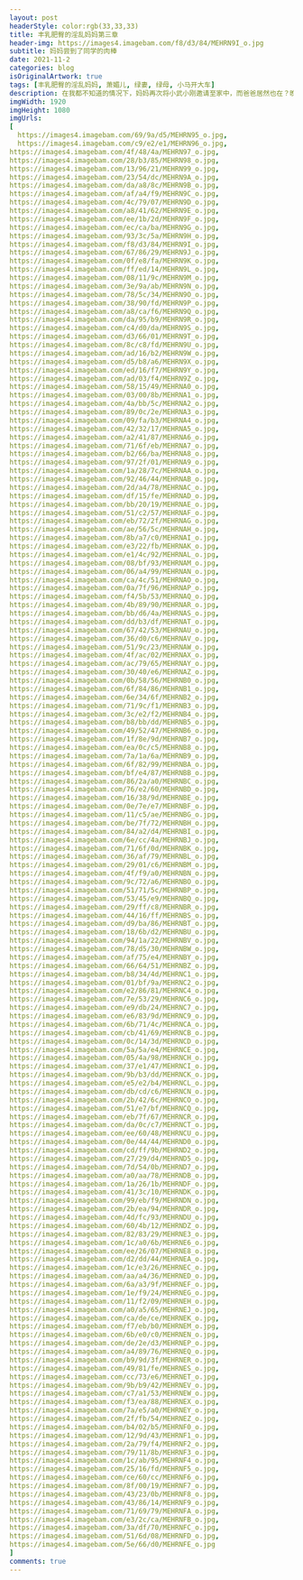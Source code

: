 ```yaml
---
layout: post
headerStyle: color:rgb(33,33,33)
title: 丰乳肥臀的淫乱妈妈第三章
header-img: https://images4.imagebam.com/f8/d3/84/MEHRN9I_o.jpg
subtitle: 妈妈尝到了同学的肉棒
date: 2021-11-2
categories: blog
isOriginalArtwork: true
tags: [丰乳肥臀的淫乱妈妈, 萧媚儿, 绿妻, 绿母, 小马开大车]
description: 在我都不知道的情况下，妈妈再次将小武小刚邀请至家中，而爸爸居然也在？晚饭过后，我找借口出门，给爸爸妈妈小武小刚四人留出足够的时间后再偷偷返回，不出意外的，从门外偷窥到了令人血脉喷张的淫靡画面。
imgWidth: 1920
imgHeight: 1080
imgUrls: 
[
  https://images4.imagebam.com/69/9a/d5/MEHRN95_o.jpg,
  https://images4.imagebam.com/c9/e2/e1/MEHRN96_o.jpg,
https://images4.imagebam.com/4f/48/4a/MEHRN97_o.jpg,
https://images4.imagebam.com/28/b3/85/MEHRN98_o.jpg,
https://images4.imagebam.com/13/96/21/MEHRN99_o.jpg,
https://images4.imagebam.com/23/54/dc/MEHRN9A_o.jpg,
https://images4.imagebam.com/da/a8/8c/MEHRN9B_o.jpg,
https://images4.imagebam.com/af/a4/f9/MEHRN9C_o.jpg,
https://images4.imagebam.com/4c/79/07/MEHRN9D_o.jpg,
https://images4.imagebam.com/a8/41/62/MEHRN9E_o.jpg,
https://images4.imagebam.com/ee/1b/2d/MEHRN9F_o.jpg,
https://images4.imagebam.com/ec/ca/ba/MEHRN9G_o.jpg,
https://images4.imagebam.com/93/3c/5a/MEHRN9H_o.jpg,
https://images4.imagebam.com/f8/d3/84/MEHRN9I_o.jpg,
https://images4.imagebam.com/67/86/29/MEHRN9J_o.jpg,
https://images4.imagebam.com/0f/e8/fa/MEHRN9K_o.jpg,
https://images4.imagebam.com/ff/ed/14/MEHRN9L_o.jpg,
https://images4.imagebam.com/08/11/9c/MEHRN9M_o.jpg,
https://images4.imagebam.com/3e/9a/ab/MEHRN9N_o.jpg,
https://images4.imagebam.com/78/5c/34/MEHRN9O_o.jpg,
https://images4.imagebam.com/38/90/fd/MEHRN9P_o.jpg,
https://images4.imagebam.com/a8/ca/f6/MEHRN9Q_o.jpg,
https://images4.imagebam.com/da/95/b9/MEHRN9R_o.jpg,
https://images4.imagebam.com/c4/d0/da/MEHRN9S_o.jpg,
https://images4.imagebam.com/d3/66/01/MEHRN9T_o.jpg,
https://images4.imagebam.com/8c/c8/fd/MEHRN9U_o.jpg,
https://images4.imagebam.com/ad/16/b2/MEHRN9W_o.jpg,
https://images4.imagebam.com/d5/b8/a6/MEHRN9X_o.jpg,
https://images4.imagebam.com/ed/16/f7/MEHRN9Y_o.jpg,
https://images4.imagebam.com/ad/03/f4/MEHRN9Z_o.jpg,
https://images4.imagebam.com/58/15/49/MEHRNA0_o.jpg,
https://images4.imagebam.com/03/00/8b/MEHRNA1_o.jpg,
https://images4.imagebam.com/4a/bb/5c/MEHRNA2_o.jpg,
https://images4.imagebam.com/89/0c/2e/MEHRNA3_o.jpg,
https://images4.imagebam.com/09/fa/b3/MEHRNA4_o.jpg,
https://images4.imagebam.com/42/32/17/MEHRNA5_o.jpg,
https://images4.imagebam.com/a2/41/87/MEHRNA6_o.jpg,
https://images4.imagebam.com/71/6f/eb/MEHRNA7_o.jpg,
https://images4.imagebam.com/b2/66/ba/MEHRNA8_o.jpg,
https://images4.imagebam.com/97/2f/01/MEHRNA9_o.jpg,
https://images4.imagebam.com/1a/28/7c/MEHRNAA_o.jpg,
https://images4.imagebam.com/92/46/44/MEHRNAB_o.jpg,
https://images4.imagebam.com/2d/a4/78/MEHRNAC_o.jpg,
https://images4.imagebam.com/df/15/fe/MEHRNAD_o.jpg,
https://images4.imagebam.com/bb/20/19/MEHRNAE_o.jpg,
https://images4.imagebam.com/51/c2/57/MEHRNAF_o.jpg,
https://images4.imagebam.com/eb/72/2f/MEHRNAG_o.jpg,
https://images4.imagebam.com/ae/56/5c/MEHRNAH_o.jpg,
https://images4.imagebam.com/8b/a7/c0/MEHRNAI_o.jpg,
https://images4.imagebam.com/e3/22/fb/MEHRNAK_o.jpg,
https://images4.imagebam.com/e1/4c/92/MEHRNAL_o.jpg,
https://images4.imagebam.com/08/bf/93/MEHRNAM_o.jpg,
https://images4.imagebam.com/06/a4/99/MEHRNAN_o.jpg,
https://images4.imagebam.com/ca/4c/51/MEHRNAO_o.jpg,
https://images4.imagebam.com/0a/7f/96/MEHRNAP_o.jpg,
https://images4.imagebam.com/f4/5b/53/MEHRNAQ_o.jpg,
https://images4.imagebam.com/4b/89/90/MEHRNAR_o.jpg,
https://images4.imagebam.com/bb/d6/4a/MEHRNAS_o.jpg,
https://images4.imagebam.com/dd/b3/df/MEHRNAT_o.jpg,
https://images4.imagebam.com/67/42/53/MEHRNAU_o.jpg,
https://images4.imagebam.com/36/d0/c6/MEHRNAV_o.jpg,
https://images4.imagebam.com/51/9c/23/MEHRNAW_o.jpg,
https://images4.imagebam.com/4f/ac/02/MEHRNAX_o.jpg,
https://images4.imagebam.com/ac/79/65/MEHRNAY_o.jpg,
https://images4.imagebam.com/30/40/e6/MEHRNAZ_o.jpg,
https://images4.imagebam.com/0b/58/56/MEHRNB0_o.jpg,
https://images4.imagebam.com/6f/84/86/MEHRNB1_o.jpg,
https://images4.imagebam.com/6e/34/6f/MEHRNB2_o.jpg,
https://images4.imagebam.com/71/9c/f1/MEHRNB3_o.jpg,
https://images4.imagebam.com/3c/e2/f2/MEHRNB4_o.jpg,
https://images4.imagebam.com/b8/bb/dd/MEHRNB5_o.jpg,
https://images4.imagebam.com/49/52/47/MEHRNB6_o.jpg,
https://images4.imagebam.com/1f/8e/9d/MEHRNB7_o.jpg,
https://images4.imagebam.com/ea/0c/c5/MEHRNB8_o.jpg,
https://images4.imagebam.com/7a/1a/6a/MEHRNB9_o.jpg,
https://images4.imagebam.com/6f/82/99/MEHRNBA_o.jpg,
https://images4.imagebam.com/bf/e4/87/MEHRNBB_o.jpg,
https://images4.imagebam.com/86/2a/a0/MEHRNBC_o.jpg,
https://images4.imagebam.com/76/e2/60/MEHRNBD_o.jpg,
https://images4.imagebam.com/16/38/9d/MEHRNBE_o.jpg,
https://images4.imagebam.com/0e/7e/e7/MEHRNBF_o.jpg,
https://images4.imagebam.com/11/c5/ae/MEHRNBG_o.jpg,
https://images4.imagebam.com/be/7f/72/MEHRNBH_o.jpg,
https://images4.imagebam.com/84/a2/d4/MEHRNBI_o.jpg,
https://images4.imagebam.com/6e/cc/4a/MEHRNBJ_o.jpg,
https://images4.imagebam.com/71/6f/0d/MEHRNBK_o.jpg,
https://images4.imagebam.com/36/af/79/MEHRNBL_o.jpg,
https://images4.imagebam.com/29/01/c6/MEHRNBM_o.jpg,
https://images4.imagebam.com/4f/f9/a0/MEHRNBN_o.jpg,
https://images4.imagebam.com/9c/72/a6/MEHRNBO_o.jpg,
https://images4.imagebam.com/51/71/5c/MEHRNBP_o.jpg,
https://images4.imagebam.com/53/45/e9/MEHRNBQ_o.jpg,
https://images4.imagebam.com/29/ff/c8/MEHRNBR_o.jpg,
https://images4.imagebam.com/44/16/ff/MEHRNBS_o.jpg,
https://images4.imagebam.com/d9/ba/86/MEHRNBT_o.jpg,
https://images4.imagebam.com/18/6b/d2/MEHRNBU_o.jpg,
https://images4.imagebam.com/94/1a/22/MEHRNBV_o.jpg,
https://images4.imagebam.com/78/d5/30/MEHRNBW_o.jpg,
https://images4.imagebam.com/af/75/e4/MEHRNBY_o.jpg,
https://images4.imagebam.com/66/64/51/MEHRNBZ_o.jpg,
https://images4.imagebam.com/b8/34/4d/MEHRNC1_o.jpg,
https://images4.imagebam.com/01/bf/9a/MEHRNC2_o.jpg,
https://images4.imagebam.com/e2/86/81/MEHRNC4_o.jpg,
https://images4.imagebam.com/7e/53/29/MEHRNC6_o.jpg,
https://images4.imagebam.com/e9/db/24/MEHRNC7_o.jpg,
https://images4.imagebam.com/e6/83/9d/MEHRNC9_o.jpg,
https://images4.imagebam.com/6b/71/4c/MEHRNCA_o.jpg,
https://images4.imagebam.com/cb/41/69/MEHRNCB_o.jpg,
https://images4.imagebam.com/0c/14/3d/MEHRNCD_o.jpg,
https://images4.imagebam.com/5a/5a/e4/MEHRNCE_o.jpg,
https://images4.imagebam.com/05/4a/98/MEHRNCH_o.jpg,
https://images4.imagebam.com/37/e1/47/MEHRNCI_o.jpg,
https://images4.imagebam.com/9b/b3/dd/MEHRNCK_o.jpg,
https://images4.imagebam.com/e5/e2/b4/MEHRNCL_o.jpg,
https://images4.imagebam.com/db/cd/c6/MEHRNCN_o.jpg,
https://images4.imagebam.com/2b/42/6c/MEHRNCO_o.jpg,
https://images4.imagebam.com/51/e7/bf/MEHRNCQ_o.jpg,
https://images4.imagebam.com/eb/7f/67/MEHRNCR_o.jpg,
https://images4.imagebam.com/da/0c/c7/MEHRNCT_o.jpg,
https://images4.imagebam.com/ee/60/48/MEHRNCU_o.jpg,
https://images4.imagebam.com/0e/44/44/MEHRND0_o.jpg,
https://images4.imagebam.com/cd/ff/9b/MEHRND2_o.jpg,
https://images4.imagebam.com/27/29/d4/MEHRND5_o.jpg,
https://images4.imagebam.com/7d/54/0b/MEHRND7_o.jpg,
https://images4.imagebam.com/a0/aa/78/MEHRNDB_o.jpg,
https://images4.imagebam.com/1a/26/1b/MEHRNDF_o.jpg,
https://images4.imagebam.com/41/3c/10/MEHRNDK_o.jpg,
https://images4.imagebam.com/99/eb/f9/MEHRNDN_o.jpg,
https://images4.imagebam.com/2b/ea/94/MEHRNDR_o.jpg,
https://images4.imagebam.com/4d/fc/93/MEHRNDU_o.jpg,
https://images4.imagebam.com/60/4b/12/MEHRNDZ_o.jpg,
https://images4.imagebam.com/82/83/29/MEHRNE3_o.jpg,
https://images4.imagebam.com/1c/a0/6b/MEHRNE6_o.jpg,
https://images4.imagebam.com/ee/26/07/MEHRNE8_o.jpg,
https://images4.imagebam.com/d2/dd/44/MEHRNEA_o.jpg,
https://images4.imagebam.com/1c/e3/26/MEHRNEC_o.jpg,
https://images4.imagebam.com/aa/a4/36/MEHRNED_o.jpg,
https://images4.imagebam.com/6a/a3/9f/MEHRNEF_o.jpg,
https://images4.imagebam.com/1e/f9/24/MEHRNEG_o.jpg,
https://images4.imagebam.com/11/f2/09/MEHRNEH_o.jpg,
https://images4.imagebam.com/a0/a5/65/MEHRNEJ_o.jpg,
https://images4.imagebam.com/ca/de/ce/MEHRNEK_o.jpg,
https://images4.imagebam.com/f7/eb/b0/MEHRNEM_o.jpg,
https://images4.imagebam.com/6b/e0/c0/MEHRNEN_o.jpg,
https://images4.imagebam.com/de/2e/d3/MEHRNEP_o.jpg,
https://images4.imagebam.com/a4/89/76/MEHRNEQ_o.jpg,
https://images4.imagebam.com/b9/9d/3f/MEHRNER_o.jpg,
https://images4.imagebam.com/49/81/fe/MEHRNES_o.jpg,
https://images4.imagebam.com/cc/73/e6/MEHRNET_o.jpg,
https://images4.imagebam.com/9b/b9/42/MEHRNEV_o.jpg,
https://images4.imagebam.com/c7/a1/53/MEHRNEW_o.jpg,
https://images4.imagebam.com/f3/ea/88/MEHRNEX_o.jpg,
https://images4.imagebam.com/7a/e5/a0/MEHRNEY_o.jpg,
https://images4.imagebam.com/2f/fb/54/MEHRNEZ_o.jpg,
https://images4.imagebam.com/b4/02/b5/MEHRNF0_o.jpg,
https://images4.imagebam.com/12/9d/43/MEHRNF1_o.jpg,
https://images4.imagebam.com/2a/79/f4/MEHRNF2_o.jpg,
https://images4.imagebam.com/79/11/8b/MEHRNF3_o.jpg,
https://images4.imagebam.com/1c/ab/95/MEHRNF4_o.jpg,
https://images4.imagebam.com/25/16/fd/MEHRNF5_o.jpg,
https://images4.imagebam.com/ce/60/cc/MEHRNF6_o.jpg,
https://images4.imagebam.com/8f/00/19/MEHRNF7_o.jpg,
https://images4.imagebam.com/43/23/0b/MEHRNF8_o.jpg,
https://images4.imagebam.com/43/86/14/MEHRNF9_o.jpg,
https://images4.imagebam.com/71/69/79/MEHRNFA_o.jpg,
https://images4.imagebam.com/e3/2c/ca/MEHRNFB_o.jpg,
https://images4.imagebam.com/3a/df/70/MEHRNFC_o.jpg,
https://images4.imagebam.com/51/6d/08/MEHRNFD_o.jpg,
https://images4.imagebam.com/5e/66/d0/MEHRNFE_o.jpg
]
comments: true
---
```

